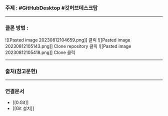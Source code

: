### 주제 : #GitHubDesktop #깃허브데스크탑 

___

### 클론 방법 : 

![[Pasted image 20230812104659.png]]
클릭
![[Pasted image 20230812105143.png]]
Clone repository 클릭
![[Pasted image 20230812105418.png]]
Clone 클릭

___

### 출처(참고문헌)

___

### 연결문서

- [[0.Git]]
- [[Git 설치]]

